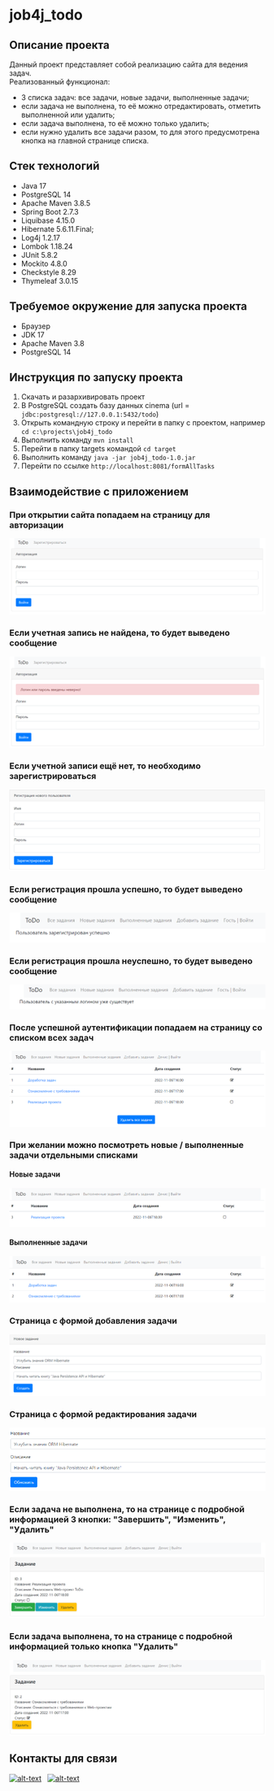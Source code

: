 # job4j_todo

## Описание проекта
Данный проект представляет собой реализацию сайта для ведения задач.  
Реализованный функционал:
* 3 списка задач: все задачи, новые задачи, выполненные задачи;
* если задача не выполнена, то её можно отредактировать, отметить выполненной или удалить;
* если задача выполнена, то её можно только удалить;
* если нужно удалить все задачи разом, то для этого предусмотрена кнопка на главной странице списка.

## Стек технологий
* Java 17
* PostgreSQL 14
* Apache Maven 3.8.5
* Spring Boot 2.7.3
* Liquibase 4.15.0
* Hibernate 5.6.11.Final;
* Log4j 1.2.17
* Lombok 1.18.24
* JUnit 5.8.2
* Mockito 4.8.0
* Checkstyle 8.29
* Thymeleaf 3.0.15

## Требуемое окружение для запуска проекта
* Браузер
* JDK 17
* Apache Maven 3.8
* PostgreSQL 14

## Инструкция по запуску проекта
1) Скачать и разархивировать проект
2) В PostgreSQL создать базу данных cinema (url = `jdbc:postgresql://127.0.0.1:5432/todo`)
3) Открыть командную строку и перейти в папку с проектом, например `cd c:\projects\job4j_todo`
4) Выполнить команду `mvn install`
5) Перейти в папку targets командой `cd target`
6) Выполнить команду `java -jar job4j_todo-1.0.jar`
7) Перейти по ссылке `http://localhost:8081/formAllTasks`

## Взаимодействие с приложением

### При открытии сайта попадаем на страницу для авторизации
![img.png](img/loginPage.png)

### Если учетная запись не найдена, то будет выведено сообщение
![img.png](img/incorrectLogin.png)

### Если учетной записи ещё нет, то необходимо зарегистрироваться
![img.png](img/regPage.png)

### Если регистрация прошла успешно, то будет выведено сообщение
![img.png](img/regSuccess.png)

### Если регистрация прошла неуспешно, то будет выведено сообщение
![img.png](img/regFail.png)

### После успешной аутентификации попадаем на страницу со списком всех задач
![img.png](img/allTasks.png)

### При желании можно посмотреть новые / выполненные задачи отдельными списками
#### Новые задачи
![img.png](img/newTasks.png)
#### Выполненные задачи
![img.png](img/completedTasks.png)

### Страница с формой добавления задачи
![img.png](img/addTask.png)

### Страница с формой редактирования задачи
![img.png](img/modifyTask.png)

### Если задача не выполнена, то на странице с подробной информацией 3 кнопки: "Завершить", "Изменить", "Удалить"
![img.png](img/notCompletedTaskInfo.png)

### Если задача выполнена, то на странице с подробной информацией только кнопка "Удалить"
![img.png](img/completedTaskInfo.png)

## Контакты для связи
[![alt-text](https://img.shields.io/badge/-telegram-grey?style=flat&logo=telegram&logoColor=white)](https://t.me/mr_bond_63)&nbsp;&nbsp;
[![alt-text](https://img.shields.io/badge/@%20email-005FED?style=flat&logo=mail&logoColor=white)](mailto:denfort50@yandex.ru)&nbsp;&nbsp;
